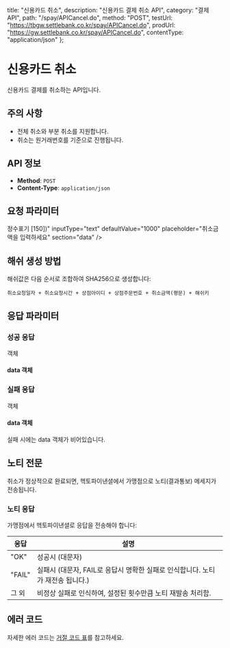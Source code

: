 
  title: "신용카드 취소",
  description: "신용카드 결제 취소 API",
  category: "결제 API",
  path: "/spay/APICancel.do",
  method: "POST",
  testUrl: "https://tbgw.settlebank.co.kr/spay/APICancel.do",
  prodUrl: "https://gw.settlebank.co.kr/spay/APICancel.do",
  contentType: "application/json"
};

# 신용카드 취소

신용카드 결제를 취소하는 API입니다.

## 주의 사항

* 전체 취소와 부분 취소를 지원합니다.
* 취소는 원거래번호를 기준으로 진행됩니다.

## API 정보

- **Method**: `POST`
- **Content-Type**: `application/json`

## 요청 파라미터



































 정수표기 [150])"
  inputType="text"
  defaultValue="1000"
  placeholder="취소금액을 입력하세요"
  section="data"
/>











## 해쉬 생성 방법

해쉬값은 다음 순서로 조합하여 SHA256으로 생성합니다:

```
취소요청일자 + 취소요청시간 + 상점아이디 + 상점주문번호 + 취소금액(평문) + 해쉬키
```

## 응답 파라미터

### 성공 응답

 객체

























#### data 객체













### 실패 응답

 객체







#### data 객체

실패 시에는 data 객체가 비어있습니다.

## 노티 전문

취소가 정상적으로 완료되면, 헥토파이낸셜에서 가맹점으로 노티(결과통보) 메세지가 전송됩니다.

### 노티 응답

가맹점에서 헥토파이낸셜로 응답을 전송해야 합니다:

| 응답 | 설명 |
|------|------|
| "OK" | 성공시 (대문자) |
| "FAIL" | 실패시 (대문자, FAIL로 응답시 명확한 실패로 인식합니다. 노티가 재전송 됩니다.) |
| 그 외 | 비정상 실패로 인식하여, 설정된 횟수만큼 노티 재발송 처리함. |

## 에러 코드

자세한 에러 코드는 [거절 코드 표](/docs/api/pg/credit-card/error-codes)를 참고하세요.
